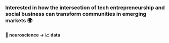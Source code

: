 ### Interested in how the intersection of tech entrepreneurship and social business can transform communities in emerging markets 🌍
#### 🧠 neuroscience &rarr; 📈 data

